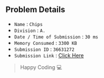 ## Problem Details 
 
- `Name`                      : `Chips`
- `Division`                  : `A.`
- `Date / Time of Submission` : `30 ms`
- `Memory Consumed`           : `3300 KB`
- `Submission ID`             : `36631272`
- `Submission Link`           : [Click Here](http://codeforces.com/contest/92/submission/36631272)

> Happy Coding   :computer: